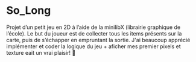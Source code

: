 # So_Long

Projet d’un petit jeu en 2D à l’aide de la minilibX (librairie graphique de l’école). Le but du joueur est de collecter tous les items présents sur la carte, puis de s’échapper en empruntant la sortie.
J'ai beaucoup apprécié implémenter et coder la logique du jeu + aficher mes premier pixels et texture eait un vrai plaisir! 🤩
